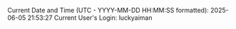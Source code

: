 Current Date and Time (UTC - YYYY-MM-DD HH:MM:SS formatted): 2025-06-05 21:53:27
Current User's Login: luckyaiman
